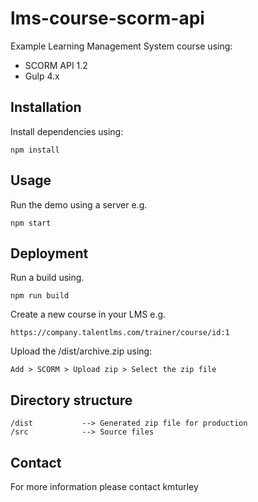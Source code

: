 # lms-course-scorm-api

Example Learning Management System course using:

* SCORM API 1.2
* Gulp 4.x


## Installation

Install dependencies using:

    npm install


## Usage

Run the demo using a server e.g.

    npm start


## Deployment

Run a build using.

    npm run build

Create a new course in your LMS e.g.

    https://company.talentlms.com/trainer/course/id:1

Upload the /dist/archive.zip using:

    Add > SCORM > Upload zip > Select the zip file


## Directory structure

    /dist           --> Generated zip file for production
    /src            --> Source files


## Contact

For more information please contact kmturley
